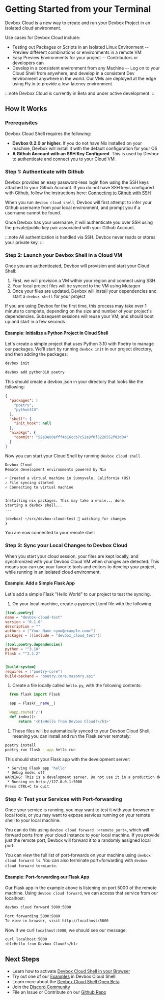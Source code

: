 # Getting Started from your Terminal

Devbox Cloud is a new way to create and run your Devbox Project in an isolated cloud environment. 

Use cases for Devbox Cloud include: 
* Testing out Packages or Scripts in an Isolated Linux Environment -- Preview different combinations or environments in a remote VM
* Easy Preview Environments for your project -- Contributors or developers can 
* Develop in a consistent environment from any Machine -- Log on to your Cloud Shell from anywhere, and develop in a consistent Dev environment anywhere in the world. Our VMs are deployed at the edge using Fly.io to provide a low-latency environment


:::note
Devbox Cloud is currently in Beta and under active development. 
::: 

## How It Works

### Prerequisites
Devbox Cloud Shell requires the following: 

* **Devbox 0.2.0 or higher.** If you do not have Nix installed on your machine, Devbox will install it with the default configuration for your OS 
* **A Github Account with an SSH Key Configured**. This is used by Devbox to authenticate and connect you to your Cloud VM.


### Step 1: Authenticate with Github

Devbox provides an easy password-less login flow using the SSH keys attached to your Github Account. If you do not have SSH keys configured with Github, follow the instructions here: [Connecting to Github with SSH](https://docs.github.com/en/enterprise-server@3.4/authentication/connecting-to-github-with-ssh/about-ssh)

When you run `devbox cloud shell`, Devbox will first attempt to infer your Github username from your local environment, and prompt you if a username cannot be found. 

Once Devbox has your username, it will authenticate you over SSH using the private/public key pair associated with your Github Account. 

:::note
All authentication is handled via SSH. Devbox never reads or stores your private key.
:::  

### Step 2: Launch your Devbox Shell in a Cloud VM

Once you are authenticated, Devbox will provision and start your Cloud Shell: 
1. First, we will provision a VM within your region and connect using SSH. 
2. Your local project files will be synced to the VM using Mutagen
3. Once your files are updated, Devbox will install your dependencies and start a `devbox shell` for your project

<!-- Diagram goes here -->

If you are using Devbox for the first time, this process may take over 1 minute to complete, depending on the size and number of your project's dependencies. Subsequent sessions will reuse your VM, and should boot up and start in a few seconds

#### Example: Initialize a Python Project in Cloud Shell

Let's create a simple project that uses Python 3.10 with Poetry to manage our packages. We'll start by running `devbox init` in our project directory, and then adding the packages:

```bash
devbox init 
```
```bash
devbox add python310 poetry
```

This should create a devbox.json in your directory that looks like the following: 

```json
{
  "packages": [
    "poetry",
    "python310"
  ],
  "shell": {
    "init_hook": null
  },
  "nixpkgs": {
    "commit": "52e3e80afff4b16ccb7c52e9f0f5220552f03d04"
  }
}
```
Now you can start your Cloud Shell by running `devbox cloud shell`

```md
Devbox Cloud
Remote development environments powered by Nix

✓ Created a virtual machine in Sunnyvale, California (US)
✓ File syncing started
✓ Connecting to virtual machine


Installing nix packages. This may take a while... done.
Starting a devbox shell...
...

(devbox) ~/src/devbox-cloud-test 💫 watching for changes
❯
```

You are now connected to your remote shell


### Step 3: Sync your Local Changes to Devbox Cloud

When you start your cloud session, your files are kept locally, and synchronized with your Devbox Cloud VM when changes are detected. This means you can use your favorite tools and editors to develop your project, while running in an isolated cloud environment. 

#### Example: Add a Simple Flask App

Let's add a simple Flask "Hello World" to our project to test the syncing.  

1. On your local machine, create a pyproject.toml file with the following: 

  ```toml
  [tool.poetry]
  name = "devbox-cloud-test"
  version = "0.1.0"
  description = ""
  authors = ["Your Name <you@example.com>"]
  packages = [{include = "devbox_cloud_test"}]

  [tool.poetry.dependencies]
  python = "^3.10"
  Flask = "^2.2.2"


  [build-system]
  requires = ["poetry-core"]
  build-backend = "poetry.core.masonry.api"
  ```

1. Create a file locally called `hello.py`, with the following contents:

  ```python
    from flask import Flask

    app = Flask(__name__)

    @app.route('/')
    def index():
        return '<h1>Hello from Devbox Cloud!</h1>'
  ```

1. These files will be automatically synced to your Devbox Cloud Shell, meaning you can install and run the Flask server remotely: 

```bash
poetry install
poetry run flask --app hello run
```

This should start your Flask app with the development server:

```bash
 * Serving Flask app 'hello'
 * Debug mode: off
WARNING: This is a development server. Do not use it in a production deployment. Use a production WSGI server instead.
 * Running on http://127.0.0.1:5000
Press CTRL+C to quit
```

### Step 4: Test your Services with Port-forwarding

Once your service is running, you may want to test it with your browser or local tools, or you may want to expose services running on your remote shell to your local machine. 

 You can do this using `devbox cloud forward :<remote_port>`, which will forward ports from your cloud instance to your local machine. If you provide just the remote port, Devbox will forward it to a randomly assigned local port.

You can view the full list of port-forwards on your machine using `devbox cloud forward ls`. You can also terminate port=forwarding with `devbox cloud forward termiante`. 

#### Example: Port-forwarding our Flask App

Our Flask app in the example above is listening on port 5000 of the remote machine. Using `devbox cloud forward`, we can access that service from our localhost:

```bash
devbox cloud forward 5000:5000

Port forwarding 5000:5000
To view in browser, visit http://localhost:5000
```

Now if we curl `localhost:5000`, we should see our message:

```bash
curl localhost:5000
<h1>Hello from Devbox Cloud!</h1>
```

## Next Steps

* Learn how to activate [Devbox Cloud Shell in your Browser](browser_getting_started.md)
* Try out one of our [Examples](../devbox_examples/index.md) in Devbox Cloud Shell
* Learn more about the [Devbox Cloud Shell Open Beta](index.md)
* Join the [Discord Community](https://discord.gg/jetpack-io)
* File an Issue or Contribute on our [Github Repo](https://github.com/jetpack-io/devbox)